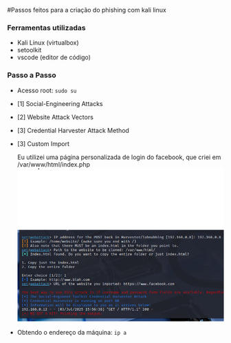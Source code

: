 #Passos feitos para a criação do phishing com kali linux

### Ferramentas utilizadas

- Kali Linux (virtualbox)
- setoolkit
- vscode (editor de código)

### Passo a Passo

- Acesso root: ``` sudo su ```
- [1] Social-Engineering Attacks
- [2] Website Attack Vectors
- [3] Credential Harvester Attack Method
- [3] Custom Import

  Eu utilizei uma página personalizada de login do facebook, que criei em /var/www/html/index.php
  <img src="criando_pagina.png">

- Obtendo o endereço da máquina: ``` ip a ```

